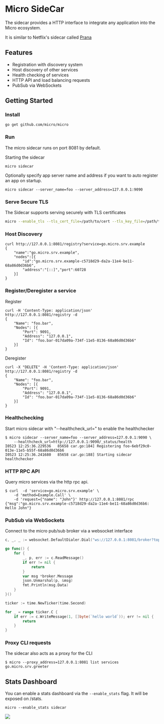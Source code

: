 # Micro SideCar

The sidecar provides a HTTP interface to integrate any application into the Micro ecosystem.

It is similar to Netflix's sidecar called [Prana](https://github.com/Netflix/Prana)

## Features

- Registration with discovery system
- Host discovery of other services
- Health checking of services
- HTTP API and load balancing requests
- PubSub via WebSockets

## Getting Started

### Install

```shell
go get github.com/micro/micro
```

### Run

The micro sidecar runs on port 8081 by default.

Starting the sidecar 

```shell
micro sidecar
```

Optionally specify app server name and address if you want to auto register an app on startup.

```shell
micro sidecar --server_name=foo --server_address=127.0.0.1:9090
```

### Serve Secure TLS

The Sidecar supports serving securely with TLS certificates

```bash
micro --enable_tls --tls_cert_file=/path/to/cert --tls_key_file=/path/to/key sidecar
```

### Host Discovery

```shell
curl http://127.0.0.1:8081/registry?service=go.micro.srv.example
{
	"name":"go.micro.srv.example",
	"nodes":[{
		"id":"go.micro.srv.example-c5718d29-da2a-11e4-be11-68a86d0d36b6",
		"address":"[::]","port":60728
	}]
}
```

### Register/Deregister a service
Register
```shell
curl -H 'Content-Type: application/json' http://127.0.0.1:8081/registry -d 
{
	"Name": "foo.bar",
	"Nodes": [{
		"Port": 9091,
		"Address": "127.0.0.1",
		"Id": "foo.bar-017da09a-734f-11e5-8136-68a86d0d36b6"
	}]
}
```

Deregister
```shell
curl -X "DELETE" -H 'Content-Type: application/json' http://127.0.0.1:8081/registry -d 
{
	"Name": "foo.bar",
	"Nodes": [{
		"Port": 9091,
		"Address": "127.0.0.1",
		"Id": "foo.bar-017da09a-734f-11e5-8136-68a86d0d36b6"
	}]
}
```

### Healthchecking

Start micro sidecar with "--healthcheck_url=" to enable the healthchecker

```shell
$ micro sidecar --server_name=foo --server_address=127.0.0.1:9090 \
	--healthcheck_url=http://127.0.0.1:9090/_status/health
I0523 12:25:36.229536   85658 car.go:184] Registering foo-6ebf29c0-013e-11e5-b55f-68a86d0d36b6
I0523 12:25:36.241680   85658 car.go:188] Starting sidecar healthchecker
```

### HTTP RPC API

Query micro services via the http rpc api.

```shell
$ curl  -d 'service=go.micro.srv.example' \
	-d 'method=Example.Call' \
	-d 'request={"name": "John"}' http://127.0.0.1:8081/rpc
{"msg":"go.micro.srv.example-c5718d29-da2a-11e4-be11-68a86d0d36b6: Hello John"}
```

### PubSub via WebSockets

Connect to the micro pub/sub broker via a websocket interface

```go
c, _, _ := websocket.DefaultDialer.Dial("ws://127.0.0.1:8081/broker?topic=foo", make(http.Header))

go func() {
	for {
		_, p, err := c.ReadMessage()
		if err != nil {
			return
		}
		var msg *broker.Message
		json.Unmarshal(p, &msg)
		fmt.Println(msg.Data)
	}
}()

ticker := time.NewTicker(time.Second)

for _ = range ticker.C {
	if err := c.WriteMessage(1, []byte(`hello world`)); err != nil {
		return
	}
}
```

### Proxy CLI requests

The sidecar also acts as a proxy for the CLI

```shell
$ micro --proxy_address=127.0.0.1:8081 list services
go.micro.srv.greeter
```

## Stats Dashboard

You can enable a stats dashboard via the `--enable_stats` flag. It will be exposed on /stats.

```shell
micro --enable_stats sidecar
```

<img src="https://github.com/micro/micro/blob/master/doc/stats.png">
